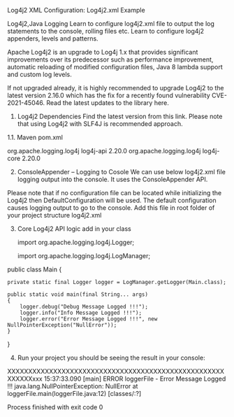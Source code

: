 Log4j2 XML Configuration: Log4j2.xml Example

Log4j2,Java Logging
Learn to configure log4j2.xml file to output the log statements to the console, rolling files etc. Learn to configure log4j2 appenders, levels and patterns.

Apache Log4j2 is an upgrade to Log4j 1.x that provides significant improvements over its predecessor such as performance improvement, automatic reloading of modified configuration files, Java 8 lambda support and custom log levels.

If not upgraded already, it is highly recommended to upgrade Log4j2 to the latest version 2.16.0 which has the fix for a recently found vulnerability CVE-2021-45046. Read the latest updates to the library here.

1. Log4j2 Dependencies
   Find the latest version from this link. Please note that using Log4j2 with SLF4J is recommended approach.

1.1. Maven
pom.xml

<dependency>
<groupId>org.apache.logging.log4j</groupId>
<artifactId>log4j-api</artifactId>
<version>2.20.0</version>
</dependency>
<dependency>
<groupId>org.apache.logging.log4j</groupId>
<artifactId>log4j-core</artifactId>
<version>2.20.0</version>
</dependency>

2. ConsoleAppender – Logging to Cosole
   We can use below log4j2.xml file logging output into the console. It uses the ConsoleAppender API.

Please note that if no configuration file can be located while initializing the Log4j2 then DefaultConfiguration will be used. The default configuration causes logging output to go to the console.
Add this file in root folder of your project structure
log4j2.xml
<?xml version="1.0" encoding="UTF-8"?>
<!-- Extra logging related to initialization of Log4j. 
 Set to debug or trace if log4j initialization is failing. -->
<Configuration status="warn">
    <Appenders>
    	<!-- Console appender configuration -->
        <Console name="console" target="SYSTEM_OUT">
            <PatternLayout
                pattern="%d{yyyy-MM-dd HH:mm:ss} %-5p %c{1}:%L - %m%n" />
        </Console>
    </Appenders>
    <Loggers>
    	<!-- Root logger referring to console appender -->
        <Root level="info" additivity="false">
            <AppenderRef ref="console" />
        </Root>
    </Loggers>
</Configuration>

3.  Core Log4j2  API logic add in your class 

    import org.apache.logging.log4j.Logger;
    
    import org.apache.logging.log4j.LogManager;

public class Main {

	private static final Logger logger = LogManager.getLogger(Main.class);

	public static void main(final String... args) 
	{
		logger.debug("Debug Message Logged !!!");
		logger.info("Info Message Logged !!!");
		logger.error("Error Message Logged !!!", new NullPointerException("NullError"));
	}
}

4. Run your project you should be seeing the result in your console:

XXXXXXXXXXXXXXXXXXXXXXXXXXXXXXXXXXXXXXXXXXXXXXXXXXXXXXXXXXxxx
15:37:33.090 [main] ERROR loggerFile - Error Message Logged !!!
java.lang.NullPointerException: NullError
at loggerFile.main(loggerFile.java:12) [classes/:?]

Process finished with exit code 0
